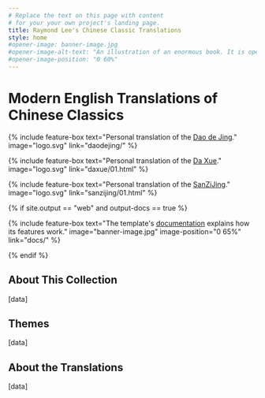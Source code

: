 ```yaml
---
# Replace the text on this page with content
# for your your own project's landing page.
title: Raymond Lee's Chinese Classic Translations
style: home
#opener-image: banner-image.jpg
#opener-image-alt-text: "An illustration of an enormous book. It is open, and its pages are each filled with an image of a starry sky. Beside the book, a man stands and looks at the pages. The book is bigger than he is."
#opener-image-position: "0 60%"
---
```


# Modern English Translations of Chinese Classics

<div class="feature-boxes">

{% include feature-box
   text="Personal translation of the [Dao de Jing](daodejing/)."
   image="logo.svg"
   link="daodejing/"
%}

{% include feature-box
   text="Personal translation of the [Da Xue](daxue/)."
   image="logo.svg"
   link="daxue/01.html"
%}

{% include feature-box
   text="Personal translation of the [SanZiJing](sanzijing/01.html)."
   image="logo.svg"
   link="sanzijing/01.html"
%}

{% if site.output == "web" and output-docs == true %}

{% include feature-box
   text="The template's [documentation](docs/) explains how its features work."
   image="banner-image.jpg"
   image-position="0 65%"
   link="docs/"
%}

{% endif %}

</div>

<div class="color-panel background-000 text-fff links-ccc" markdown="1">

## About This Collection

[data]

</div>

## Themes 

[data]

## About the Translations

[data]